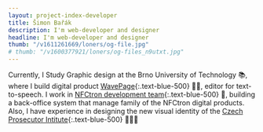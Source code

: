 ```yaml
---
layout: project-index-developer
title: Šimon Bařák
description: I'm web-developer and designer
headline: I'm web-developer and designer
thumb: "/v1611261669/loners/og-file.jpg"
# thumb: "/v1600377921/loners/og-files_n9utxt.jpg"
---
```


Currently, I Study Graphic design at the Brno University of Technology 📚, where I build digital product [WavePage](https://wavepage.app/){:.text-blue-500} 👋🏼, editor for text-to-speech. I work in [NFCtron development team](https://www.nfctron.com/){:.text-blue-500} 🚀, building a back-office system that manage family of the NFCtron digital products. Also, I have experience in designing the new visual identity of the [Czech Prosecutor Intitute](https://www.behance.net/gallery/96467527/Czech-Prosecutor-Institute/){:.text-blue-500} 👨🏽‍💼

<!-- Currently I'm developing [WavePage](https://wavepage.app/){:.text-blue-500} 👋🏼, editor for text-to-speech. Collaborating on visual comunication of the [Czech Prosecutor Intitute](https://www.behance.net/gallery/96467527/Czech-Prosecutor-Institute/){:.text-blue-500} 👨🏽‍💼 and I have one more year to finish studies of digital product at [Brno University of Technology](https://www.vutbr.cz/en/){:.text-blue-500} 📚 -->
